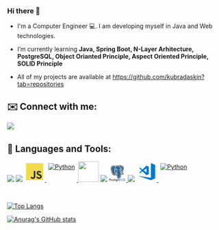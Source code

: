 ### Hi there 👋

- I'm a Computer Engineer 💻. I am developing myself in Java and Web technologies.

- I’m currently learning **Java, Spring Boot, N-Layer Arhitecture, PostgreSQL, Object Orianted Principle, Aspect Oriented Principle, SOLID Principle**

- All of my projects are available at https://github.com/kubradaskin?tab=repositories


## ✉️ Connect with me:


<p align="left">
 <a href="https://www.linkedin.com/in/kubra-daskin/" target="_blank" rel="noopener noreferrer"> <img src="https://img.icons8.com/cute-clipart/64/000000/linkedin.png"/></a>
</p>


## 🧰 Languages and Tools:
<p align="left">
<a href ="https://git-scm.com" target ="_blank"> <img src="https://img.icons8.com/color/48/000000/git.png"/></a>
<a href ="https://www.w3schools.com/html" target ="_blank"> <img src="https://img.icons8.com/color/48/000000/html-5--v1.png"/></a>
<a href="https://www.javascript.com/"> <img src="https://raw.githubusercontent.com/github/explore/80688e429a7d4ef2fca1e82350fe8e3517d3494d/topics/javascript/javascript.png" alt="Python" height="40" style="vertical-align:top; margin:4px">
<a href="https://www.arduino.cc/"><img src="https://cdn.jsdelivr.net/npm/simple-icons@3.13.0/icons/arduino.svg" alt="Python" height="40" style="vertical-align:top; margin:4px">
<a href ="https://getbootstrap.com" target ="_blank">  <img src="https://user-images.githubusercontent.com/56760393/121821147-cc09e900-cc9f-11eb-8b71-9b6c29e03a0e.png" width=48 height=48></a>
<a href ="https://www.java.com" target ="_blank"> <img src="https://img.icons8.com/nolan/64/java-coffee-cup-logo.png"/></a>
<a href="https://www.postgresql.org" target="_blank"> <img src="https://raw.githubusercontent.com/devicons/devicon/master/icons/postgresql/postgresql-original-wordmark.svg" alt="postgresql" width="40" height="40"/> </a>
<a href ="https://www.w3schools.com/css" target ="_blank"> <img src="https://img.icons8.com/metro/52/000000/css.png"/></a>
<a href="https://code.visualstudio.com/"><img src="https://raw.githubusercontent.com/github/explore/80688e429a7d4ef2fca1e82350fe8e3517d3494d/topics/visual-studio-code/visual-studio-code.png" alt="Python" height="40" style="vertical-align:top; margin:4px">
 <a href="https://www.jetbrains.com/idea/"><img src="https://cdn.jsdelivr.net/npm/simple-icons@3.13.0/icons/intellijidea.svg" alt="Python" height="40" style="vertical-align:top; margin:4px">
</p>

 </br>

[![Top Langs](https://github-readme-stats.vercel.app/api/top-langs/?username=kubradaskin)](https://github.com/anuraghazra/github-readme-stats)

[![Anurag's GitHub stats](https://github-readme-stats.vercel.app/api?username=kubradaskin)](https://github.com/anuraghazra/github-readme-stats)
